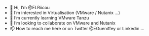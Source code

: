 - 👋 Hi, I’m @ELRiicou
- 👀 I’m interested in Virtualisation (VMware / Nutanix ...)
- 🌱 I’m currently learning VMware Tanzu
- 💞️ I’m looking to collaborate on VMware and Nutanix
- 📫 How to reach me here or on Twitter @EGueniffey or Linkedin ...

<!---
ELRiicou/ELRiicou is a ✨ special ✨ repository because its `README.md` (this file) appears on your GitHub profile.
You can click the Preview link to take a look at your changes.
--->
